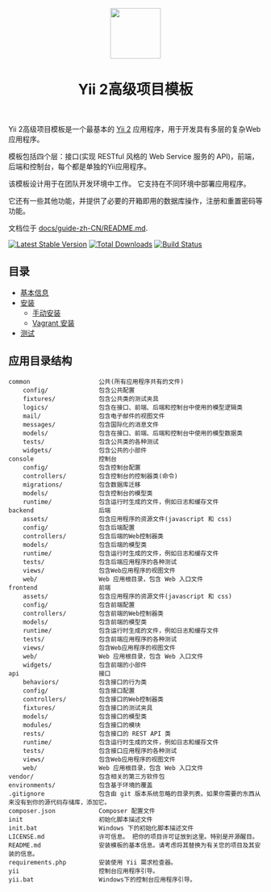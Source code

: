 <p align="center">
    <a href="https://github.com/yiisoft" target="_blank">
        <img src="https://avatars0.githubusercontent.com/u/993323" height="100px">
    </a>
    <h1 align="center">Yii 2高级项目模板</h1>
    <br>
</p>

Yii 2高级项目模板是一个最基本的 [Yii 2](http://www.yiiframework.com/) 应用程序，用于开发具有多层的复杂Web应用程序。

模板包括四个层：接口(实现 RESTful 风格的 Web Service 服务的 API)，前端，后端和控制台，每个都是单独的Yii应用程序。

该模板设计用于在团队开发环境中工作。 它支持在不同环境中部署应用程序。

它还有一些其他功能，并提供了必要的开箱即用的数据库操作，注册和重置密码等功能。

文档位于 [docs/guide-zh-CN/README.md](docs/guide/README.md).

[![Latest Stable Version](https://img.shields.io/packagist/v/yiisoft/yii2-app-advanced.svg)](https://packagist.org/packages/yiisoft/yii2-app-advanced)
[![Total Downloads](https://img.shields.io/packagist/dt/yiisoft/yii2-app-advanced.svg)](https://packagist.org/packages/yiisoft/yii2-app-advanced)
[![Build Status](https://travis-ci.org/yiisoft/yii2-app-advanced.svg?branch=master)](https://travis-ci.org/yiisoft/yii2-app-advanced)

## 目录
- [基本信息](README.md)
- [安装](start-installation.md)
    - [手动安装](start-installation.md)
    - [Vagrant 安装](start-installation.md#使用vagrant安装)
- [测试](start-testing.md)

应用目录结构
-------------------

```
common                   公共(所有应用程序共有的文件)
    config/              包含公共配置
    fixtures/            包含公共类的测试夹具
    logics/              包含在接口、前端、后端和控制台中使用的模型逻辑类
    mail/                包含电子邮件的视图文件
    messages/            包含国际化的消息文件
    models/              包含在接口、前端、后端和控制台中使用的模型数据类
    tests/               包含公共类的各种测试
    widgets/             包含公共的小部件
console                  控制台
    config/              包含控制台配置
    controllers/         包含控制台的控制器类(命令)
    migrations/          包含数据库迁移
    models/              包含控制台的模型类
    runtime/             包含运行时生成的文件，例如日志和缓存文件
backend                  后端
    assets/              包含应用程序的资源文件(javascript 和 css)
    config/              包含后端配置
    controllers/         包含后端的Web控制器类
    models/              包含后端的模型类
    runtime/             包含运行时生成的文件，例如日志和缓存文件
    tests/               包含后端应用程序的各种测试
    views/               包含Web应用程序的视图文件
    web/                 Web 应用根目录，包含 Web 入口文件
frontend                 前端
    assets/              包含应用程序的资源文件(javascript 和 css)
    config/              包含前端配置
    controllers/         包含前端的Web控制器类
    models/              包含前端的模型类
    runtime/             包含运行时生成的文件，例如日志和缓存文件
    tests/               包含前端应用程序的各种测试
    views/               包含Web应用程序的视图文件
    web/                 Web 应用根目录，包含 Web 入口文件
    widgets/             包含前端的小部件
api                      接口
    behaviors/           包含接口的行为类
    config/              包含接口配置
    controllers/         包含接口的Web控制器类
    fixtures/            包含接口的测试夹具
    models/              包含接口的模型类
    modules/             包含接口的模块
    rests/               包含接口的 REST API 类
    runtime/             包含运行时生成的文件，例如日志和缓存文件
    tests/               包含接口应用程序的各种测试
    views/               包含Web应用程序的视图文件
    web/                 Web 应用根目录，包含 Web 入口文件
vendor/                  包含相关的第三方软件包
environments/            包含基于环境的覆盖
.gitignore               包含由 git 版本系统忽略的目录列表。如果你需要的东西从来没有到你的源代码存储库，添加它。
composer.json            Composer 配置文件
init                     初始化脚本描述文件
init.bat                 Windows 下的初始化脚本描述文件
LICENSE.md               许可信息。 把你的项目许可证放到这里。特别是开源醒目。
README.md                安装模板的基本信息。请考虑将其替换为有关您的项目及其安装的信息。
requirements.php         安装使用 Yii 需求检查器。
yii                      控制台应用程序引导。
yii.bat                  Windows下的控制台应用程序引导。
```
